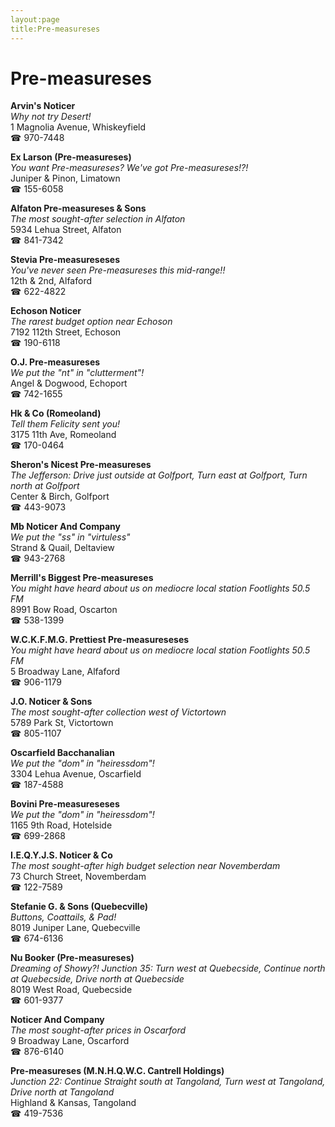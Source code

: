 ```yaml
---
layout:page
title:Pre-measureses
---
```

# Pre-measureses

**Arvin's Noticer**  
_Why not try Desert!_  
1 Magnolia Avenue, Whiskeyfield  
☎ 970-7448



**Ex Larson (Pre-measureses)**  
_You want Pre-measureses? We've got Pre-measureses!?!_  
Juniper & Pinon, Limatown  
☎ 155-6058



**Alfaton Pre-measureses & Sons**  
_The most sought-after selection in Alfaton_  
5934 Lehua Street, Alfaton  
☎ 841-7342



**Stevia Pre-measureseses**  
_You've never seen Pre-measureses this mid-range!!_  
12th & 2nd, Alfaford  
☎ 622-4822



**Echoson Noticer**  
_The rarest budget option near Echoson_  
7192 112th Street, Echoson  
☎ 190-6118



**O.J. Pre-measureses**  
_We put the "nt" in "clutterment"!_  
Angel & Dogwood, Echoport  
☎ 742-1655



**Hk & Co (Romeoland)**  
_Tell them Felicity sent you!_  
3175 11th Ave, Romeoland  
☎ 170-0464



**Sheron's Nicest Pre-measureses**  
_The Jefferson: Drive just outside at Golfport, Turn east at Golfport, Turn north at Golfport_  
Center & Birch, Golfport  
☎ 443-9073



**Mb Noticer And Company**  
_We put the "ss" in "virtuless"_  
Strand & Quail, Deltaview  
☎ 943-2768



**Merrill's Biggest Pre-measureses**  
_You might have heard about us on mediocre local station Footlights 50.5 FM_  
8991 Bow Road, Oscarton  
☎ 538-1399



**W.C.K.F.M.G. Prettiest Pre-measureseses**  
_You might have heard about us on mediocre local station Footlights 50.5 FM_  
5 Broadway Lane, Alfaford  
☎ 906-1179



**J.O. Noticer & Sons**  
_The most sought-after collection west of Victortown_  
5789 Park St, Victortown  
☎ 805-1107



**Oscarfield Bacchanalian**  
_We put the "dom" in "heiressdom"!_  
3304 Lehua Avenue, Oscarfield  
☎ 187-4588



**Bovini Pre-measureseses**  
_We put the "dom" in "heiressdom"!_  
1165 9th Road, Hotelside  
☎ 699-2868



**I.E.Q.Y.J.S. Noticer & Co**  
_The most sought-after high budget selection near Novemberdam_  
73 Church Street, Novemberdam  
☎ 122-7589



**Stefanie G. & Sons (Quebecville)**  
_Buttons, Coattails, & Pad!_  
8019 Juniper Lane, Quebecville  
☎ 674-6136



**Nu Booker (Pre-measureses)**  
_Dreaming of Showy?! 
Junction 35: Turn west at Quebecside, Continue north at Quebecside, Drive north at Quebecside_  
8019 West Road, Quebecside  
☎ 601-9377



**Noticer And Company**  
_The most sought-after prices in Oscarford_  
9 Broadway Lane, Oscarford  
☎ 876-6140



**Pre-measureses (M.N.H.Q.W.C. Cantrell Holdings)**  
_Junction 22: Continue Straight south at Tangoland, Turn west at Tangoland, Drive north at Tangoland_  
Highland & Kansas, Tangoland  
☎ 419-7536



